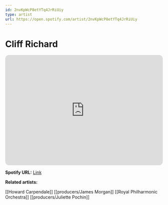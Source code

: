 ```yaml
---
id: 2nvKpWcP8etYTq4JrRiUiy
type: artist
url: https://open.spotify.com/artist/2nvKpWcP8etYTq4JrRiUiy
---
```

# Cliff Richard

<iframe style="border-radius:12px" src="https://open.spotify.com/embed/artist/2nvKpWcP8etYTq4JrRiUiy" width="100%" height="352" frameBorder="0" allowfullscreen="" allow="autoplay; clipboard-write; encrypted-media; fullscreen; picture-in-picture" loading="lazy"></iframe>

**Spotify URL:** [Link](https://open.spotify.com/artist/2nvKpWcP8etYTq4JrRiUiy)

**Related artists:**

[[Howard Carpendale]]
[[producers/James Morgan]]
[[Royal Philharmonic Orchestra]]
[[producers/Juliette Pochin]]
